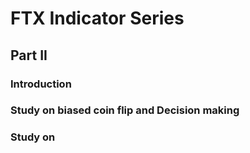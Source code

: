 # FTX Indicator Series

## Part II

### Introduction


### Study on biased coin flip and Decision making


### Study on 


